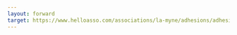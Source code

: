 ```yaml
---
layout: forward
target: https://www.helloasso.com/associations/la-myne/adhesions/adhesions-dons-2023
---
```


